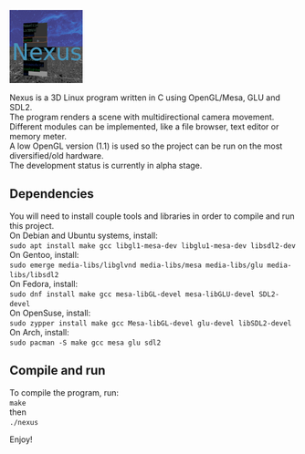 ![Nexus logo](images/nexus-logo.png)  

Nexus is a 3D Linux program written in C using OpenGL/Mesa, GLU and SDL2.  
The program renders a scene with multidirectional camera movement.  
Different modules can be implemented, like a file browser, text editor or memory meter.  
A low OpenGL version (1.1) is used so the project can be run on the most diversified/old hardware.  
The development status is currently in alpha stage.  

## Dependencies

You will need to install couple tools and libraries in order to compile and run this project.  
On Debian and Ubuntu systems, install:  
```sudo apt install make gcc libgl1-mesa-dev libglu1-mesa-dev libsdl2-dev```  
On Gentoo, install:  
```sudo emerge media-libs/libglvnd media-libs/mesa media-libs/glu media-libs/libsdl2```  
On Fedora, install:  
```sudo dnf install make gcc mesa-libGL-devel mesa-libGLU-devel SDL2-devel```  
On OpenSuse, install:  
```sudo zypper install make gcc Mesa-libGL-devel glu-devel libSDL2-devel```  
On Arch, install:  
```sudo pacman -S make gcc mesa glu sdl2```  

## Compile and run

To compile the program, run:  
```make```  
then  
```./nexus```  

Enjoy!

